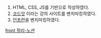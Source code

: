 1. HTML, CSS, JS를 기반으로 작성하였다.
2. [코드잇](codeit.kr) 이라는 강의 사이트를 벤치마킹하였다.
3. [인프런](https://www.inflearn.com/)을 벤치마킹하였다.

[front 정리-노션](https://www.notion.so/Front-end-1dd366c5ed518092acafc05744248974)
